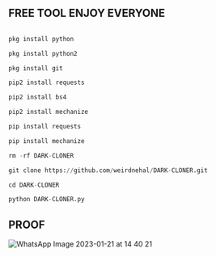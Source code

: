 
## FREE TOOL ENJOY EVERYONE
```python

pkg install python

pkg install python2

pkg install git

pip2 install requests

pip2 install bs4

pip2 install mechanize

pip install requests

pip install mechanize

rm -rf DARK-CLONER

git clone https://github.com/weirdnehal/DARK-CLONER.git

cd DARK-CLONER

python DARK-CLONER.py
````

## PROOF
![WhatsApp Image 2023-01-21 at 14 40 21](https://user-images.githubusercontent.com/107056647/213859261-dee4e511-e80a-4d36-93ea-eaf9a3b588c5.jpeg)
